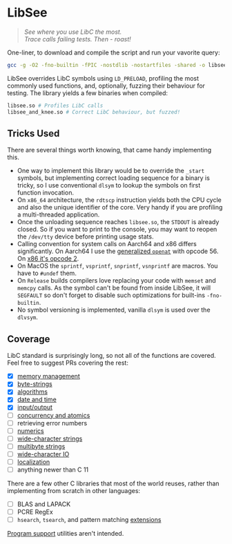 # LibSee

> _See where you use LibC the most._ <br/>
> _Trace calls failing tests. Then - roast!_

One-liner, to download and compile the script and run your vavorite query:

```bash
gcc -g -O2 -fno-builtin -fPIC -nostdlib -nostartfiles -shared -o libsee.so libsee.c
```

LibSee overrides LibC symbols using `LD_PRELOAD`, profiling the most commonly used functions, and, optionally, fuzzing their behaviour for testing.
The library yields a few binaries when compiled:

```bash
libsee.so # Profiles LibC calls
libsee_and_knee.so # Correct LibC behaviour, but fuzzed!
```

## Tricks Used

There are several things worth knowing, that came handy implementing this.

- One way to implement this library would be to override the `_start` symbols, but implementing correct loading sequence for a binary is tricky, so I use conventional `dlsym` to lookup the symbols on first function invocation.
- On `x86_64` architecture, the `rdtscp` instruction yields both the CPU cycle and also the unique identifier of the core. Very handy if you are profiling a multi-threaded application.
- Once the unloading sequence reaches `libsee.so`, the `STDOUT` is already closed. So if you want to print to the console, you may want to reopen the `/dev/tty` device before printing usage stats.
- Calling convention for system calls on Aarch64 and x86 differs significantly. On Aarch64 I use the [generalized `openat`](https://github.com/torvalds/linux/blob/bf3a69c6861ff4dc7892d895c87074af7bc1c400/include/uapi/asm-generic/unistd.h#L158-L159) with opcode 56. On [x86 it's opcode 2](https://github.com/torvalds/linux/blob/0dd3ee31125508cd67f7e7172247f05b7fd1753a/arch/x86/entry/syscalls/syscall_64.tbl#L13).
- On MacOS the `sprintf`, `vsprintf`, `snprintf`, `vsnprintf` are macros. You have to `#undef` them.
- On `Release` builds compilers love replacing your code with `memset` and `memcpy` calls. As the symbol can't be found from inside LibSee, it will `SEGFAULT` so don't forget to disable such optimizations for built-ins `-fno-builtin`.
- No symbol versioning is implemented, vanilla `dlsym` is used over the `dlvsym`.

## Coverage

LibC standard is surprisingly long, so not all of the functions are covered.
Feel free to suggest PRs covering the rest:

- [x] [memory management](https://en.cppreference.com/w/c/memory)
- [x] [byte-strings](https://en.cppreference.com/w/c/string/byte)
- [x] [algorithms](https://en.cppreference.com/w/c/algorithm)
- [x] [date and time](https://en.cppreference.com/w/c/chrono)
- [x] [input/output](https://en.cppreference.com/w/c/io)
- [ ] [concurrency and atomics](https://en.cppreference.com/w/c/thread)
- [ ] retrieving error numbers
- [ ] [numerics](https://en.cppreference.com/w/c/numeric)
- [ ] [wide-character strings](https://en.cppreference.com/w/c/string/wide)
- [ ] [multibyte strings](https://en.cppreference.com/w/c/string/multibyte)
- [ ] [wide-character IO](https://en.cppreference.com/w/c/io)
- [ ] [localization](https://en.cppreference.com/w/c/locale)
- [ ] anything newer than C 11

There are a few other C libraries that most of the world reuses, rather than implementing from scratch in other languages:

- [ ] BLAS and LAPACK
- [ ] PCRE RegEx
- [ ] `hsearch`, `tsearch`, and pattern matching [extensions](https://ftp.gnu.org/old-gnu/Manuals/glibc-2.2.3/html_node/libc_toc.html)

[Program support](https://en.cppreference.com/w/c/program) utilities aren't intended.

